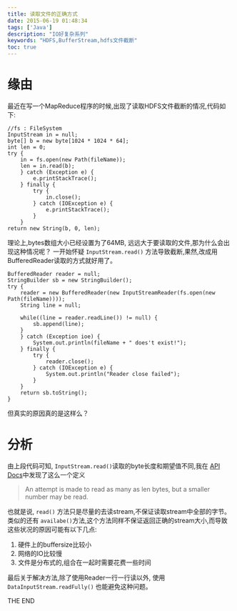 ```yaml
---
title: 读取文件的正确方式
date: 2015-06-19 01:48:34
tags: ['Java']
description: "IO好复杂系列"
keywords: "HDFS,BufferStream,hdfs文件截断"
toc: true
---
```



# 缘由

最近在写一个MapReduce程序的时候,出现了读取HDFS文件截断的情况,代码如下:

```
//fs : FileSystem
InputStream in = null;
byte[] b = new byte[1024 * 1024 * 64];
int len = 0;
try {
	in = fs.open(new Path(fileName));
	len = in.read(b);
    } catch (Exception e) {
    	e.printStackTrace();
    } finally {
    	try {
    		in.close();
    	} catch (IOException e) {
    		e.printStackTrace();
    	}
    }
return new String(b, 0, len);
```

理论上,bytes数组大小已经设置为了64MB, 远远大于要读取的文件,那为什么会出现这种情况呢？
一开始怀疑 `InputStream.read()` 方法导致截断,果然,改成用BufferedReader读取的方式就好用了。

```
BufferedReader reader = null;
StringBuilder sb = new StringBuilder();
try {
    reader = new BufferedReader(new InputStreamReader(fs.open(new Path(fileName))));
    String line = null;

    while((line = reader.readLine()) != null) {
        sb.append(line);
    }
    } catch (Exception ioe) {
        System.out.println(fileName + " does't exist!");
    } finally {
        try {
            reader.close();
        } catch (IOException e) {
            System.out.println("Reader close failed");
        }
    }
    return sb.toString();
}
```

但真实的原因真的是这样么？
# 分析

由上段代码可知, `InputStream.read()`读取的byte长度和期望值不同,我在 [API  Docs](http://docs.oracle.com/javase/7/docs/api/java/io/InputStream.html)中发现了这么一个定义
> An attempt is made to read as many as len bytes, but a smaller number may be read.

也就是说, `read()` 方法只是尽量的去读stream,不保证读取stream中全部的字节。类似的还有 `availabe()`方法,这个方法同样不保证返回正确的stream大小,而导致这些状况的原因可能有以下几点:
1. 硬件上的buffersize比较小
2. 网络的IO比较慢
3. 文件是分布式的,组合在一起时需要花费一些时间

最后关于解决方法,除了使用Reader一行一行读以外, 使用 `DataInputStream.readFully()` 也能避免这种问题。

THE END
